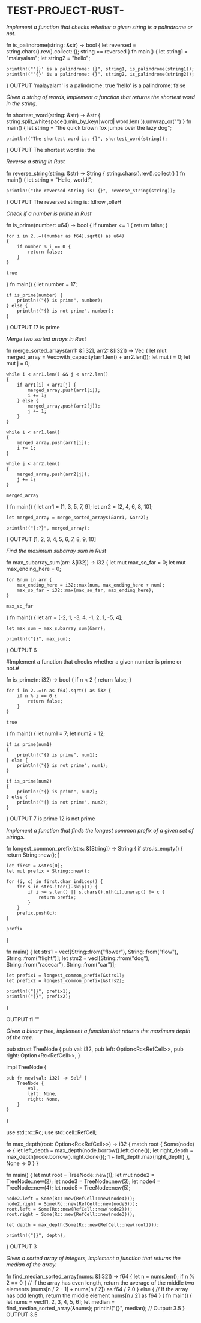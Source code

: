 # TEST-PROJECT-RUST-

*Implement a function that checks whether a given string is a palindrome or not.*

fn is_palindrome(string: &str) -> bool 
{
    let reversed = string.chars().rev().collect::<String>();
    string == reversed
}
fn main()
{
    let string1 = "malayalam";
    let string2 = "hello";
    
    println!("'{}' is a palindrome: {}", string1, is_palindrome(string1));
    println!("'{}' is a palindrome: {}", string2, is_palindrome(string2));
}
OUTPUT
'malayalam' is a palindrome: true
'hello' is a palindrome: false






*Given a string of words, implement a function that returns the shortest word in the string.*

fn shortest_word(string: &str) -> &str
{
    string.split_whitespace().min_by_key(|word| word.len(
    )).unwrap_or("")
}
fn main() 
{
    let string = "the quick brown fox jumps over the lazy dog";
    
    println!("The shortest word is: {}", shortest_word(string));
}
OUTPUT
The shortest word is: the







*Reverse a string in Rust*

fn reverse_string(string: &str) -> String
{
    string.chars().rev().collect()
}
fn main()
{
    let string = "Hello, world!";
    
    println!("The reversed string is: {}", reverse_string(string));
}
OUTPUT
The reversed string is: !dlrow ,olleH








*Check if a number is prime in Rust*

fn is_prime(number: u64) -> bool
{
    if number <= 1 {
        return false;
    }
    
    for i in 2..=((number as f64).sqrt() as u64) 
    {
        if number % i == 0 {
            return false;
        }
    }
    
    true
}
fn main()
{
    let number = 17;
    
    if is_prime(number) {
        println!("{} is prime", number);
    } else {
        println!("{} is not prime", number);
    }
}
OUTPUT
17 is prime










*Merge two sorted arrays in Rust*

fn merge_sorted_arrays(arr1: &[i32], arr2: &[i32]) -> Vec<i32>
{
    let mut merged_array = Vec::with_capacity(arr1.len() + arr2.len());
    let mut i = 0;
    let mut j = 0;
    
    while i < arr1.len() && j < arr2.len()
    {
        if arr1[i] < arr2[j] {
            merged_array.push(arr1[i]);
            i += 1;
        } else {
            merged_array.push(arr2[j]);
            j += 1;
        }
    }
    
    while i < arr1.len() 
    {
        merged_array.push(arr1[i]);
        i += 1;
    }
    
    while j < arr2.len()
    {
        merged_array.push(arr2[j]);
        j += 1;
    }
    
    merged_array
}
fn main() {
    let arr1 = [1, 3, 5, 7, 9];
    let arr2 = [2, 4, 6, 8, 10];
    
    let merged_array = merge_sorted_arrays(&arr1, &arr2);
    
    println!("{:?}", merged_array);
}
OUTPUT
[1, 2, 3, 4, 5, 6, 7, 8, 9, 10]









*Find the maximum subarray sum in Rust*


fn max_subarray_sum(arr: &[i32]) -> i32 {
    let mut max_so_far = 0;
    let mut max_ending_here = 0;
    
    for &num in arr {
        max_ending_here = i32::max(num, max_ending_here + num);
        max_so_far = i32::max(max_so_far, max_ending_here);
    }
    
    max_so_far
}
fn main() {
    let arr = [-2, 1, -3, 4, -1, 2, 1, -5, 4];
    
    let max_sum = max_subarray_sum(&arr);
    
    println!("{}", max_sum);
}
 OUTPUT
 6



#Implement a function that checks whether a given number is prime or not.#

fn is_prime(n: i32) -> bool
{
    if n < 2 {
        return false;
    }
    
    for i in 2..=(n as f64).sqrt() as i32 {
        if n % i == 0 {
            return false;
        }
    }
    
    true
}
fn main()
{
    let num1 = 7;
    let num2 = 12;
    
    if is_prime(num1) 
    {
        println!("{} is prime", num1);
    } else {
        println!("{} is not prime", num1);
    }
    
    if is_prime(num2) 
    {
        println!("{} is prime", num2);
    } else {
        println!("{} is not prime", num2);
    }
}
OUTPUT
7 is prime
12 is not prime






*Implement a function that finds the longest common prefix of a given set of strings.*

fn longest_common_prefix(strs: &[String]) -> String {
    if strs.is_empty() {
        return String::new();
    }
    
    let first = &strs[0];
    let mut prefix = String::new();
    
    for (i, c) in first.char_indices() {
        for s in strs.iter().skip(1) {
            if i >= s.len() || s.chars().nth(i).unwrap() != c {
                return prefix;
            }
        }
        prefix.push(c);
    }
    
    prefix
}

fn main() {
    let strs1 = vec![String::from("flower"), String::from("flow"), String::from("flight")];
    let strs2 = vec![String::from("dog"), String::from("racecar"), String::from("car")];
    
    let prefix1 = longest_common_prefix(&strs1);
    let prefix2 = longest_common_prefix(&strs2);
    
    println!("{}", prefix1);
    println!("{}", prefix2);
}

OUTPUT
fl
""




*Given a binary tree, implement a function that returns the maximum depth of the tree.*



pub struct TreeNode {
    pub val: i32,
    pub left: Option<Rc<RefCell<TreeNode>>>,
    pub right: Option<Rc<RefCell<TreeNode>>>,
}

impl TreeNode {
    
    pub fn new(val: i32) -> Self {
        TreeNode {
            val,
            left: None,
            right: None,
        }
    }
}

use std::rc::Rc;
use std::cell::RefCell;

fn max_depth(root: Option<Rc<RefCell<TreeNode>>>) -> i32 {
    match root {
        Some(node) => {
            let left_depth = max_depth(node.borrow().left.clone());
            let right_depth = max_depth(node.borrow().right.clone());
            1 + left_depth.max(right_depth)
        },
        None => 0
    }
}

fn main() {
    let mut root = TreeNode::new(1);
    let mut node2 = TreeNode::new(2);
    let node3 = TreeNode::new(3);
    let node4 = TreeNode::new(4);
    let node5 = TreeNode::new(5);
    
    node2.left = Some(Rc::new(RefCell::new(node4)));
    node2.right = Some(Rc::new(RefCell::new(node5)));
    root.left = Some(Rc::new(RefCell::new(node2)));
    root.right = Some(Rc::new(RefCell::new(node3)));
    
    let depth = max_depth(Some(Rc::new(RefCell::new(root))));
    
    println!("{}", depth);
}
OUTPUT
3




*Given a sorted array of integers, implement a function that returns the median of the array.*

fn find_median_sorted_array(nums: &[i32]) -> f64
{
    let n = nums.len();
    if n % 2 == 0 {
        // If the array has even length, return the average of the middle two elements
        (nums[n / 2 - 1] + nums[n / 2]) as f64 / 2.0
    } else {
        // If the array has odd length, return the middle element
        nums[n / 2] as f64
    }
}
fn main()
{
    let nums = vec![1, 2, 3, 4, 5, 6];
    let median = find_median_sorted_array(&nums);
    println!("{}", median); // Output: 3.5
}
OUTPUT
3.5
